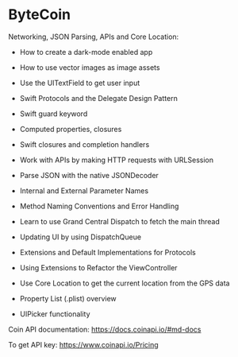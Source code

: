 # ByteCoin

Networking, JSON Parsing, APIs and Core Location:

* How to create a dark-mode enabled app 

* How to use vector images as image assets

* Use the UITextField to get user input

* Swift Protocols and the Delegate Design Pattern

* Swift guard keyword

* Computed properties, closures 

* Swift closures and completion handlers

* Work with APIs by making HTTP requests with URLSession

* Parse JSON with the native JSONDecoder

* Internal and External Parameter Names

* Method Naming Conventions and Error Handling

* Learn to use Grand Central Dispatch to fetch the main thread

* Updating UI by using DispatchQueue

* Extensions and Default Implementations for Protocols

* Using Extensions to Refactor the ViewController

* Use Core Location to get the current location from the GPS data

* Property List (.plist) overview

* UIPicker functionality

Coin API documentation: https://docs.coinapi.io/#md-docs

To get API key: https://www.coinapi.io/Pricing
